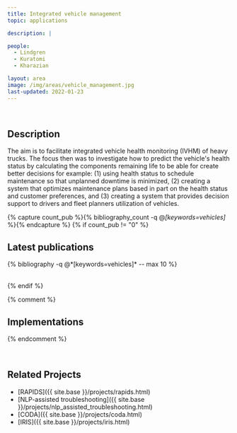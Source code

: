 ```yaml
---
title: Integrated vehicle management
topic: applications

description: |

people:
  - Lindgren
  - Kuratomi
  - Kharazian

layout: area
image: /img/areas/vehicle_management.jpg
last-updated: 2022-01-23
---
```


<br>

## Description

The aim is to facilitate integrated vehicle health monitoring (IVHM) of heavy trucks. The focus then was to investigate how to predict the vehicle's health status by calculating the components remaining life to be able for create better decisions for example: (1) using health status to schedule maintenance so that unplanned downtime is minimized, (2) creating a system that optimizes maintenance plans based in part on the health status and customer preferences, and (3) creating a system that provides decision support to drivers and fleet planners utilization of vehicles.

{% capture count_pub %}{% bibliography_count -q @*[keywords=vehicles]* %}{% endcapture %}
{% if count_pub != "0" %}
<br>

## Latest publications

<div class="publications">
    <table class="table">
        <tbody>
        <tr>
          {% bibliography -q @*[keywords=vehicles]*  -- max 10 %}
        </tr>
        </tbody>
    </table>
</div>
{% endif %}
 
 <br>
 
 {% comment %}
## Implementations

{% endcomment %}

<br>

## Related Projects

- [RAPIDS]({{ site.base }}/projects/rapids.html)
- [NLP-assisted troubleshooting]({{ site.base }}/projects/nlp_assisted_troubleshooting.html)
- [CODA]({{ site.base }}/projects/coda.html)
- [IRIS]({{ site.base }}/projects/iris.html)
